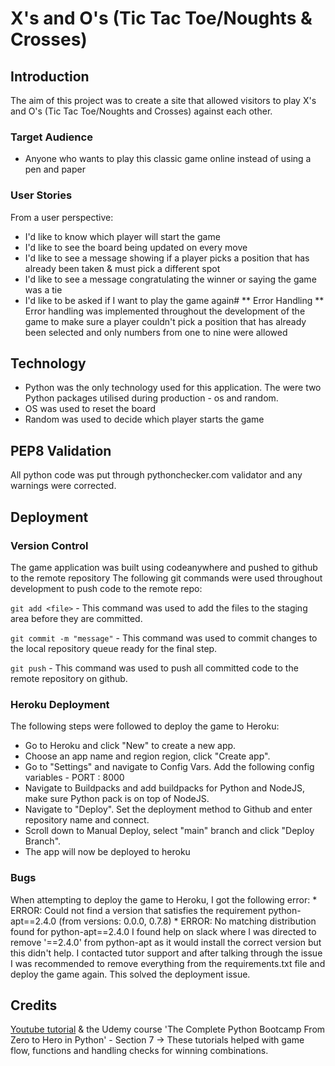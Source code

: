 # X's and O's (Tic Tac Toe/Noughts & Crosses)
## Introduction
The aim of this project was to create a site that allowed visitors to play X's and O's (Tic Tac Toe/Noughts and Crosses) against each other.
### Target Audience
* Anyone who wants to play this classic game online instead of using a pen and paper
### User Stories
From a user perspective:
  * I'd like to know which player will start the game
  * I'd like to see the board being updated on every move
  * I'd like to see a message showing if a player picks a position that has already been taken & must pick a different spot
  * I'd like to see a message congratulating the winner or saying the game was a tie
  * I'd like to be asked if I want to play the game again# 
** Error Handling **
Error handling was implemented throughout the development of the game to make sure a player couldn't pick a position that has already been selected and only numbers from one to nine were allowed

## Technology
* Python was the only technology used for this application. The were two Python packages utilised during production - os and random.
* OS was used to reset the board 
* Random was used to decide which player starts the game

## PEP8 Validation
All python code was put through pythonchecker.com validator and any warnings were corrected.

## Deployment

### Version Control
The game application was built using codeanywhere and pushed to github to the remote repository
The following git commands were used throughout development to push code to the remote repo:

```git add <file>``` - This command was used to add the files to the staging area before they are committed.

```git commit -m "message"``` - This command was used to commit changes to the local repository queue ready for the final step.

```git push``` - This command was used to push all committed code to the remote repository on github.

### Heroku Deployment

The following steps were followed to deploy the game to Heroku:

* Go to Heroku and click "New" to create a new app.
* Choose an app name and region region, click "Create app".
* Go to "Settings" and navigate to Config Vars. Add the following config variables - PORT : 8000
* Navigate to Buildpacks and add buildpacks for Python and NodeJS, make sure Python pack is on top of NodeJS.
* Navigate to "Deploy". Set the deployment method to Github and enter repository name and connect.
* Scroll down to Manual Deploy, select "main" branch and click "Deploy Branch".
* The app will now be deployed to heroku

### Bugs
When attempting to deploy the game to Heroku, I got the following error:
    * ERROR: Could not find a version that satisfies the requirement python-apt==2.4.0 (from versions: 0.0.0, 0.7.8)
    * ERROR: No matching distribution found for python-apt==2.4.0
I found help on slack where I was directed to remove '==2.4.0' from python-apt as it would install the correct version but this didn't help. I contacted tutor support and after talking through the issue I was recommended to remove everything from the requirements.txt file and deploy the game again. This solved the deployment issue.

## Credits
[Youtube tutorial](https://www.youtube.com/watch?v=Q6CCdCBVypg&ab_channel=CDcodes) & the Udemy course 'The Complete Python Bootcamp From Zero to Hero in Python' - Section 7 -> These tutorials helped with game flow, functions and handling checks for winning combinations.
